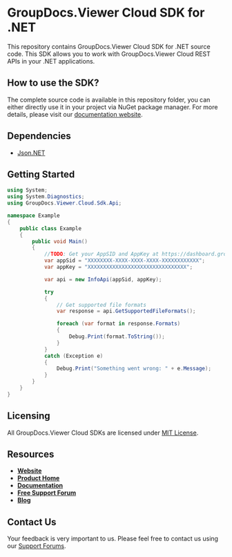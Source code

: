 # GroupDocs.Viewer Cloud SDK for .NET
This repository contains GroupDocs.Viewer Cloud SDK for .NET source code. This SDK allows you to work with GroupDocs.Viewer Cloud REST APIs in your .NET applications.

## How to use the SDK?
The complete source code is available in this repository folder, you can either directly use it in your project via NuGet package manager. For more details, please visit our [documentation website](https://docs.groupdocs.cloud/display/viewercloud/Available+SDKs#AvailableSDKs-.NET).

## Dependencies
- [Json.NET](https://www.nuget.org/packages/Newtonsoft.Json)

## Getting Started

```csharp
using System;
using System.Diagnostics;
using GroupDocs.Viewer.Cloud.Sdk.Api;

namespace Example
{
    public class Example
    {
        public void Main()
        {
            //TODO: Get your AppSID and AppKey at https://dashboard.groupdocs.cloud (free registration is required).
            var appSid = "XXXXXXXX-XXXX-XXXX-XXXX-XXXXXXXXXXXX";
            var appKey = "XXXXXXXXXXXXXXXXXXXXXXXXXXXXXXXX";

            var api = new InfoApi(appSid, appKey);

            try
            {
                // Get supported file formats
                var response = api.GetSupportedFileFormats();

                foreach (var format in response.Formats)
                {
                    Debug.Print(format.ToString());
                }
            }
            catch (Exception e)
            {
                Debug.Print("Something went wrong: " + e.Message);
            }
        }
    }
}
```

## Licensing
All GroupDocs.Viewer Cloud SDKs are licensed under [MIT License](LICENSE).

## Resources
+ [**Website**](https://www.groupdocs.cloud)
+ [**Product Home**](https://products.groupdocs.cloud/viewer)
+ [**Documentation**](https://docs.groupdocs.cloud/display/viewercloud/Home)
+ [**Free Support Forum**](https://forum.groupdocs.cloud/c/viewer)
+ [**Blog**](https://blog.groupdocs.cloud/category/viewer)

## Contact Us
Your feedback is very important to us. Please feel free to contact us using our [Support Forums](https://forum.groupdocs.cloud/c/viewer).